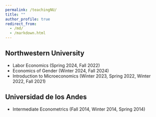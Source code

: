 ```yaml
---
permalink: /teachingNU/
title: ""
author_profile: true
redirect_from: 
  - /md/
  - /markdown.html
---
```


## Northwestern University 

* Labor Economics (Spring 2024, Fall 2022)
* Economics of Gender (Winter 2024, Fall 2024) 
* Introduction to Microeconomics (Winter 2023, Spring 2022, Winter 2022, Fall 2021)

## Universidad de los Andes

* Intermediate Econometrics (Fall 2014, Winter 2014, Spring 2014)

